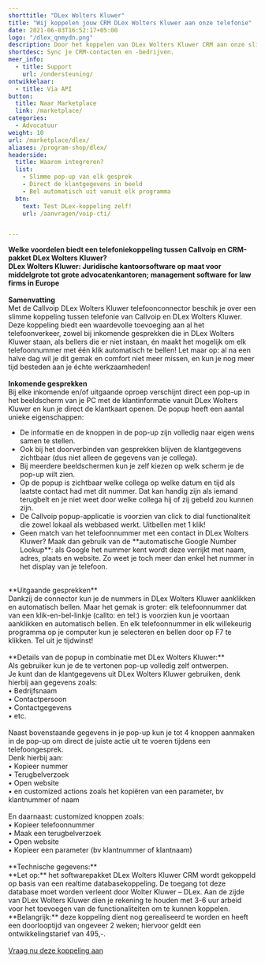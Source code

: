 ```yaml
---
shorttitle: "DLex Wolters Kluwer"
title: "Wij koppelen jouw CRM DLex Wolters Kluwer aan onze telefonie"
date: 2021-06-03T16:52:17+05:00
logo: "/dlex_qnmydn.png"
description: Door het koppelen van DLex Wolters Kluwer CRM aan onze slimme telefonie werk je een stuk efficienter.
shortdesc: Sync je CRM-contacten en -bedrijven.
meer_info:
  - title: Support
    url: /ondersteuning/
ontwikkelaar:
  - title: Via API
button:
  title: Naar Marketplace
  link: /marketplace/
categories:
  - Advocatuur
weight: 10
url: /marketplace/dlex/
aliases: /program-shop/dlex/
headerside:
  title: Waarom integreren?
  list:
    - Slimme pop-up van elk gesprek
    - Direct de klantgegevens in beeld
    - Bel automatisch uit vanuit elk programma
  btn:
    text: Test DLex-koppeling zelf!
    url: /aanvragen/voip-cti/


---
```


**Welke voordelen biedt een telefoniekoppeling tussen Callvoip en CRM-pakket DLex Wolters Kluwer?<br>
DLex Wolters Kluwer: Juridische kantoorsoftware op maat voor middelgrote tot grote advocatenkantoren; management software for law firms in Europe**<br>
<br>
**Samenvatting**<br>
Met de Callvoip DLex Wolters Kluwer telefoonconnector beschik je over een slimme koppeling tussen telefonie van Callvoip en DLex Wolters Kluwer. Deze koppeling biedt een waardevolle toevoeging aan al het telefoonverkeer, zowel bij inkomende gesprekken die in DLex Wolters Kluwer staan, als bellers die er niet instaan, én maakt het mogelijk om elk telefoonnummer met één klik automatisch te bellen! Let maar op: al na een halve dag wil je dit gemak en comfort niet meer missen, en kun je nog meer tijd besteden aan je échte werkzaamheden!<br>
<br>
**Inkomende gesprekken**<br>
Bij elke inkomende en/of uitgaande oproep verschijnt direct een pop-up in het beeldscherm van je PC met de klantinformatie vanuit DLex Wolters Kluwer en kun je direct de klantkaart openen. De popup heeft een aantal unieke eigenschappen: <br>
<div class="usp-list">
<ul>
<li>De informatie en de knoppen in de pop-up zijn volledig naar eigen wens samen te stellen.</li>
<li>Ook bij het doorverbinden van gesprekken blijven de klantgegevens zichtbaar (dus niet alleen de gegevens van je collega).</li>
<li>Bij meerdere beeldschermen kun je zelf kiezen op welk scherm je de pop-up wilt zien.</li>
<li>Op de popup is zichtbaar welke collega op welke datum en tijd als laatste contact had met dit nummer. Dat kan handig zijn als iemand terugbelt en je niet weet door welke collega hij of zij gebeld zou kunnen zijn.</li>
<li>De Callvoip popup-applicatie is voorzien van click to dial functionaliteit die zowel lokaal als webbased werkt. Uitbellen met 1 klik!</li>
<li>Geen match van het telefoonnummer met een contact in DLex Wolters Kluwer? Maak dan gebruik van de **automatische Google Number Lookup**: als Google het nummer kent wordt deze verrijkt met naam, adres, plaats en website. Zo weet je toch meer dan enkel het nummer in het display van je telefoon.</li>
</ul>
</div>
<br>
**Uitgaande gesprekken**<br>
Dankzij de connector kun je de nummers in DLex Wolters Kluwer aanklikken en automatisch bellen. Maar het gemak is groter: elk telefoonnummer dat van een klik-en-bel-linkje (callto: en tel:) is voorzien kun je voortaan aanklikken en automatisch bellen. En elk telefoonnummer in elk willekeurig programma op je computer kun je selecteren en bellen door op F7 te klikken. Tel uit je tijdwinst! <br>
<br>
**Details van de popup in combinatie met DLex Wolters Kluwer:**<br>
Als gebruiker kun je de te vertonen pop-up volledig zelf ontwerpen. <br>
Je kunt dan de klantgegevens uit DLex Wolters Kluwer gebruiken, denk hierbij aan gegevens zoals: <br>
• Bedrijfsnaam <br>
• Contactpersoon<br>
• Contactgegevens<br>
• etc. <br>
<br>
Naast bovenstaande gegevens in je pop-up kun je tot 4 knoppen aanmaken in de pop-up om direct de juiste actie uit te voeren tijdens een telefoongesprek. <br>
Denk hierbij aan:<br>
• Kopieer nummer<br>
• Terugbelverzoek<br>
• Open website<br>
• en customized actions zoals het kopiëren van een parameter, bv klantnummer of naam<br>
<br>
En daarnaast: customized knoppen zoals: <br>
• Kopieer telefoonnummer<br>
• Maak een terugbelverzoek<br>
• Open website <br>
• Kopieer een parameter (bv klantnummer of klantnaam) <br>
<br>
**Technische gegevens:**<br>
**Let op:** het softwarepakket DLex Wolters Kluwer CRM wordt gekoppeld op basis van een realtime databasekoppeling. De toegang tot deze database moet worden verleent door Wolter Kluwer – DLex. Aan de zijde van DLex Wolters Kluwer dien je rekening te houden met 3-6 uur arbeid voor het toevoegen van de functionaliteiten om te kunnen koppelen. <br>
**Belangrijk:** deze koppeling dient nog gerealiseerd te worden en heeft een doorlooptijd van ongeveer 2 weken; hiervoor geldt een ontwikkelingstarief van 495,-.<br>
<br>
<a href="/aanvragen/voip-cti/" class="button">Vraag nu deze koppeling aan</a>
